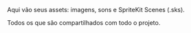 Aqui vão seus assets: imagens, sons e SpriteKit Scenes (.sks).

Todos os que são compartilhados com todo o projeto.
